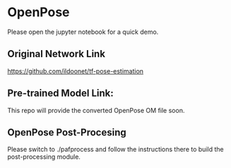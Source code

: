 # OpenPose
Please open the jupyter notebook for a quick demo.

## Original Network Link

https://github.com/ildoonet/tf-pose-estimation

## Pre-trained Model Link:
This repo will provide the converted OpenPose OM file soon.

## OpenPose Post-Procesing
Please switch to ./pafprocess and follow the instructions there to build the post-processing module.